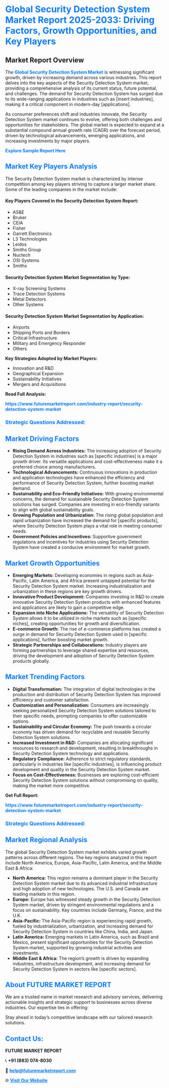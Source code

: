 <h1 style="color: #007BFF;">Global Security Detection System Market Report 2025-2033: Driving Factors, Growth Opportunities, and Key Players</h1>

<section id="overview">
<h2>Market Report Overview</h2>
<p>The <a href="https://www.futuremarketreport.com/industry-report/security-detection-system-market" style="color: #007BFF; text-decoration: none;"><strong>Global Security Detection System Market</strong></a> is witnessing significant growth, driven by increasing demand across various industries. This report delves into the key aspects of the Security Detection System market, providing a comprehensive analysis of its current status, future potential, and challenges. The demand for Security Detection System has surged due to its wide-ranging applications in industries such as [insert industries], making it a critical component in modern-day [applications].</p>
<p>As consumer preferences shift and industries innovate, the Security Detection System market continues to evolve, offering both challenges and opportunities for stakeholders. The global market is expected to expand at a substantial compound annual growth rate (CAGR) over the forecast period, driven by technological advancements, emerging applications, and increasing investments by major players.</p>
</section>

<section id="overview">
<p><a href="https://www.futuremarketreport.com/request-sample/reportId=50682" style="color: #007BFF; text-decoration: none;"><strong>Explore Sample Report Here</strong></a></p>
</section>

<section id="key-players">
<h2 style="color: #007BFF;">Market Key Players Analysis</h2>
<p>The Security Detection System market is characterized by intense competition among key players striving to capture a larger market share. Some of the leading companies in the market include:</p>
<h4>Key Players Covered in the Security Detection System Report:</h4>
<ul><li>AS&amp;E</li><li>Bruker</li><li>CEIA</li><li>Fisher</li><li>Garrett Electronics</li><li>L3 Technologies</li><li>Leidos</li><li>Smiths Group</li><li>Nuctech</li><li>OSI Systems</li><li>Smiths</li></ul>
<h4>Security Detection System Market Segmentation by Type:</h4>
<ul><li>X-ray Screening Systems</li><li>Trace Detection Systems</li><li>Metal Detectors</li><li>Other Systems</li></ul>

<h4>Security Detection System Market Segmentation by Application:</h4>
<ul><li>Airports</li><li>Shipping Ports and Borders</li><li>Critical Infrastructure</li><li>Military and Emergency Responder</li><li>Others</li></ul>
<p><strong>Key Strategies Adopted by Market Players:</strong></p>
<ul>
<li>Innovation and R&D</li>
<li>Geographical Expansion</li>
<li>Sustainability Initiatives</li>
<li>Mergers and Acquisitions</li>
</ul>
</section>

<section>
<p><strong>Read Full Analysis: </strong></p><a href="https://www.futuremarketreport.com/industry-report/security-detection-system-market" style="color: #007BFF; text-decoration: none;"><strong>https://www.futuremarketreport.com/industry-report/security-detection-system-market</strong></a>
<h3 style="color: #007BFF;">Strategic Questions Addressed:</h3>
</section>

<section id="driving-factors">
<h2 style="color: #007BFF;">Market Driving Factors</h2>
<ul>
<li><strong>Rising Demand Across Industries:</strong> The increasing adoption of Security Detection System in industries such as [specific industries] is a major growth driver. Its versatile applications and cost-effectiveness make it a preferred choice among manufacturers.</li>
<li><strong>Technological Advancements:</strong> Continuous innovations in production and application technologies have enhanced the efficiency and performance of Security Detection System, further boosting market demand.</li>
<li><strong>Sustainability and Eco-Friendly Initiatives:</strong> With growing environmental concerns, the demand for sustainable Security Detection System solutions has surged. Companies are investing in eco-friendly variants to align with global sustainability goals.</li>
<li><strong>Growing Population and Urbanization:</strong> The rising global population and rapid urbanization have increased the demand for [specific products], where Security Detection System plays a vital role in meeting consumer needs.</li>
<li><strong>Government Policies and Incentives:</strong> Supportive government regulations and incentives for industries using Security Detection System have created a conducive environment for market growth.</li>
</ul>
</section>

<section id="growth-opportunities">
<h2 style="color: #007BFF;">Market Growth Opportunities</h2>
<ul>
<li><strong>Emerging Markets:</strong> Developing economies in regions such as Asia-Pacific, Latin America, and Africa present untapped potential for the Security Detection System market. Increasing industrialization and urbanization in these regions are key growth drivers.</li>
<li><strong>Innovative Product Development:</strong> Companies investing in R&D to create innovative Security Detection System products with enhanced features and applications are likely to gain a competitive edge.</li>
<li><strong>Expansion into Niche Applications:</strong> The versatility of Security Detection System allows it to be utilized in niche markets such as [specific niches], creating opportunities for growth and diversification.</li>
<li><strong>E-commerce Growth:</strong> The rise of e-commerce platforms has created a surge in demand for Security Detection System used in [specific applications], further boosting market growth.</li>
<li><strong>Strategic Partnerships and Collaborations:</strong> Industry players are forming partnerships to leverage shared expertise and resources, driving the development and adoption of Security Detection System products globally.</li>
</ul>
</section>

<section id="trending-factors">
<h2 style="color: #007BFF;">Market Trending Factors</h2>
<ul>
<li><strong>Digital Transformation:</strong> The integration of digital technologies in the production and distribution of Security Detection System has improved efficiency and customer satisfaction.</li>
<li><strong>Customization and Personalization:</strong> Consumers are increasingly seeking personalized Security Detection System solutions tailored to their specific needs, prompting companies to offer customizable options.</li>
<li><strong>Sustainability and Circular Economy:</strong> The push towards a circular economy has driven demand for recyclable and reusable Security Detection System solutions.</li>
<li><strong>Increased Investment in R&D:</strong> Companies are allocating significant resources to research and development, resulting in breakthroughs in Security Detection System technology and applications.</li>
<li><strong>Regulatory Compliance:</strong> Adherence to strict regulatory standards, particularly in industries like [specific industries], is influencing product development and quality in the Security Detection System market.</li>
<li><strong>Focus on Cost-Effectiveness:</strong> Businesses are exploring cost-efficient Security Detection System solutions without compromising on quality, making the market more competitive.</li>
</ul>
</section>

<section>
<p><strong>Get Full Report: </strong></p><a href="https://www.futuremarketreport.com/industry-report/security-detection-system-market" style="color: #007BFF; text-decoration: none;"><strong>https://www.futuremarketreport.com/industry-report/security-detection-system-market</strong></a>
<h3 style="color: #007BFF;">Strategic Questions Addressed:</h3>
</section>


<section id="regional-analysis">
<h2 style="color: #007BFF;">Market Regional Analysis</h2>
<p>The global Security Detection System market exhibits varied growth patterns across different regions. The key regions analyzed in this report include North America, Europe, Asia-Pacific, Latin America, and the Middle East & Africa:</p>
<ul>
<li><strong>North America:</strong> This region remains a dominant player in the Security Detection System market due to its advanced industrial infrastructure and high adoption of new technologies. The U.S. and Canada are leading markets in this region.</li>
<li><strong>Europe:</strong> Europe has witnessed steady growth in the Security Detection System market, driven by stringent environmental regulations and a focus on sustainability. Key countries include Germany, France, and the U.K.</li>
<li><strong>Asia-Pacific:</strong> The Asia-Pacific region is experiencing rapid growth, fueled by industrialization, urbanization, and increasing demand for Security Detection System in countries like China, India, and Japan.</li>
<li><strong>Latin America:</strong> Emerging markets in Latin America, such as Brazil and Mexico, present significant opportunities for the Security Detection System market, supported by growing industrial activities and investments.</li>
<li><strong>Middle East & Africa:</strong> The region’s growth is driven by expanding industries, infrastructure development, and increasing demand for Security Detection System in sectors like [specific sectors].</li>
</ul>
</section>

<footer>
<h2 style="color: #007BFF;">About FUTURE MARKET REPORT</h2>
<p>We are a trusted name in market research and advisory services, delivering actionable insights and strategic support to businesses across diverse industries. Our expertise lies in offering:</p>

<p>Stay ahead in today’s competitive landscape with our tailored research solutions.</p>

<h2 style="color: #007BFF;">Contact Us:</h2>
<p><strong>FUTURE MARKET REPORT</strong></p>
<p>📞 <strong>+91 (883) 074-8030</strong></p>
<p>📧 <strong><a href="mailto:help@futuremarketreport.com" style="color: #007BFF;">help@futuremarketreport.com</a></strong></p>
<p>🌐 <strong><a href="https://www.futuremarketreport.com/" style="color: #007BFF;">Visit Our Website</a></strong></p>
</footer>